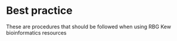 # Best practice

These are procedures that should be followed when using RBG Kew bioinformatics resources